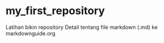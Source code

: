 # my_first_repository
Latihan bikin repository
Detail tentang file markdown (.md) ke markdownguide.org
